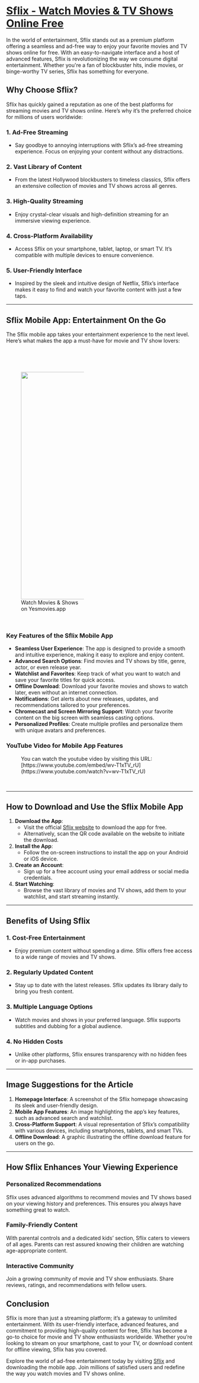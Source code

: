 <h1 data-pm-slice="1 1 []"><a target="_blank" rel="noopener noreferrer" href="https://www.watchbestmovies.com/"><span>Sflix - Watch Movies &amp; TV Shows Online Free</span></a></h1>
<p><span>In the world of entertainment, Sflix stands out as a premium platform offering a seamless and ad-free way to enjoy your favorite movies and TV shows online for free. With an easy-to-navigate interface and a host of advanced features, Sflix is revolutionizing the way we consume digital entertainment. Whether you're a fan of blockbuster hits, indie movies, or binge-worthy TV series, Sflix has something for everyone.</span></p>
<h2><span>Why Choose Sflix?</span></h2>
<p><span>Sflix has quickly gained a reputation as one of the best platforms for streaming movies and TV shows online. Here’s why it’s the preferred choice for millions of users worldwide:</span></p>
<h3><span>1. <strong>Ad-Free Streaming</strong></span></h3>
<ul data-spread="false">
    <li><span>Say goodbye to annoying interruptions with Sflix’s ad-free streaming experience. Focus on enjoying your content without any distractions.</span></li>
</ul>
<h3><span>2. <strong>Vast Library of Content</strong></span></h3>
<ul data-spread="false">
    <li><span>From the latest Hollywood blockbusters to timeless classics, Sflix offers an extensive collection of movies and TV shows across all genres.</span></li>
</ul>
<h3><span>3. <strong>High-Quality Streaming</strong></span></h3>
<ul data-spread="false">
    <li><span>Enjoy crystal-clear visuals and high-definition streaming for an immersive viewing experience.</span></li>
</ul>
<h3><span>4. <strong>Cross-Platform Availability</strong></span></h3>
<ul data-spread="false">
    <li><span>Access Sflix on your smartphone, tablet, laptop, or smart TV. It’s compatible with multiple devices to ensure convenience.</span></li>
</ul>
<h3><span>5. <strong>User-Friendly Interface</strong></span></h3>
<ul data-spread="false">
    <li><span>Inspired by the sleek and intuitive design of Netflix, Sflix’s interface makes it easy to find and watch your favorite content with just a few taps.</span></li>
</ul>
<hr>
<h2><span>Sflix Mobile App: Entertainment On the Go</span></h2>
<p><span>The Sflix mobile app takes your entertainment experience to the next level. Here’s what makes the app a must-have for movie and TV show lovers:</span></p>
<p>&nbsp;</p>
<p>&nbsp;</p>
<figure class="image image_resized" style="width:33.74%;"><img style="aspect-ratio:618/614;" src="https://ww.yesmovies.app/cdn/screenshots2.webp" width="618" height="614">
    <figcaption>Watch Movies &amp; Shows on Yesmovies.app</figcaption>
</figure>
<p>&nbsp;</p>
<h3><span>Key Features of the Sflix Mobile App</span></h3>
<ul data-spread="false">
    <li><span><strong>Seamless User Experience</strong>: The app is designed to provide a smooth and intuitive experience, making it easy to explore and enjoy content.</span></li>
    <li><span><strong>Advanced Search Options</strong>: Find movies and TV shows by title, genre, actor, or even release year.</span></li>
    <li><span><strong>Watchlist and Favorites</strong>: Keep track of what you want to watch and save your favorite titles for quick access.</span></li>
    <li><span><strong>Offline Download</strong>: Download your favorite movies and shows to watch later, even without an internet connection.</span></li>
    <li><span><strong>Notifications</strong>: Get alerts about new releases, updates, and recommendations tailored to your preferences.</span></li>
    <li><span><strong>Chromecast and Screen Mirroring Support</strong>: Watch your favorite content on the big screen with seamless casting options.</span></li>
    <li><span><strong>Personalized Profiles</strong>: Create multiple profiles and personalize them with unique avatars and preferences.</span></li>
</ul>
<h3><span>YouTube Video for Mobile App Features</span></h3>
<figure class="media">
     You can watch the youtube video by visiting this URL: [https://www.youtube.com/embed/wv-T1xTV_rU](https://www.youtube.com/watch?v=wv-T1xTV_rU)
                                    
</figure>
<p>&nbsp;</p>
<hr>
<h2><span>How to Download and Use the Sflix Mobile App</span></h2>
<ol data-spread="true">
    <li><span><strong>Download the App</strong>:</span>
        <ul data-spread="false">
            <li><span>Visit the official </span><a target="_blank" rel="noopener noreferrer" href="https://watchbestmovies.com" disabled="false"><span>Sflix website</span></a><span> to download the app for free.</span></li>
            <li><span>Alternatively, scan the QR code available on the website to initiate the download.</span></li>
        </ul>
    </li>
    <li><span><strong>Install the App</strong>:</span>
        <ul data-spread="false">
            <li><span>Follow the on-screen instructions to install the app on your Android or iOS device.</span></li>
        </ul>
    </li>
    <li><span><strong>Create an Account</strong>:</span>
        <ul data-spread="false">
            <li><span>Sign up for a free account using your email address or social media credentials.</span></li>
        </ul>
    </li>
    <li><span><strong>Start Watching</strong>:</span>
        <ul data-spread="false">
            <li><span>Browse the vast library of movies and TV shows, add them to your watchlist, and start streaming instantly.</span></li>
        </ul>
    </li>
</ol>
<hr>
<h2><span>Benefits of Using Sflix</span></h2>
<h3><span>1. <strong>Cost-Free Entertainment</strong></span></h3>
<ul data-spread="false">
    <li><span>Enjoy premium content without spending a dime. Sflix offers free access to a wide range of movies and TV shows.</span></li>
</ul>
<h3><span>2. <strong>Regularly Updated Content</strong></span></h3>
<ul data-spread="false">
    <li><span>Stay up to date with the latest releases. Sflix updates its library daily to bring you fresh content.</span></li>
</ul>
<h3><span>3. <strong>Multiple Language Options</strong></span></h3>
<ul data-spread="false">
    <li><span>Watch movies and shows in your preferred language. Sflix supports subtitles and dubbing for a global audience.</span></li>
</ul>
<h3><span>4. <strong>No Hidden Costs</strong></span></h3>
<ul data-spread="false">
    <li><span>Unlike other platforms, Sflix ensures transparency with no hidden fees or in-app purchases.</span></li>
</ul>
<hr>
<h2><span>Image Suggestions for the Article</span></h2>
<ol data-spread="false">
    <li><span><strong>Homepage Interface</strong>: A screenshot of the Sflix homepage showcasing its sleek and user-friendly design.</span></li>
    <li><span><strong>Mobile App Features</strong>: An image highlighting the app’s key features, such as advanced search and watchlist.</span></li>
    <li><span><strong>Cross-Platform Support</strong>: A visual representation of Sflix’s compatibility with various devices, including smartphones, tablets, and smart TVs.</span></li>
    <li><span><strong>Offline Download</strong>: A graphic illustrating the offline download feature for users on the go.</span></li>
</ol>
<hr>
<h2><span>How Sflix Enhances Your Viewing Experience</span></h2>
<h3><span>Personalized Recommendations</span></h3>
<p><span>Sflix uses advanced algorithms to recommend movies and TV shows based on your viewing history and preferences. This ensures you always have something great to watch.</span></p>
<h3><span>Family-Friendly Content</span></h3>
<p><span>With parental controls and a dedicated kids’ section, Sflix caters to viewers of all ages. Parents can rest assured knowing their children are watching age-appropriate content.</span></p>
<h3><span>Interactive Community</span></h3>
<p><span>Join a growing community of movie and TV show enthusiasts. Share reviews, ratings, and recommendations with fellow users.</span></p>
<h2><span>Conclusion</span></h2>
<p><span>Sflix is more than just a streaming platform; it’s a gateway to unlimited entertainment. With its user-friendly interface, advanced features, and commitment to providing high-quality content for free, Sflix has become a go-to choice for movie and TV show enthusiasts worldwide. Whether you’re looking to stream on your smartphone, cast to your TV, or download content for offline viewing, Sflix has you covered.</span></p>
<p><span>Explore the world of ad-free entertainment today by visiting </span><a target="_blank" rel="noopener noreferrer" href="https://watchbestmovies.com" disabled="false"><span>Sflix</span></a><span> and downloading the mobile app. Join millions of satisfied users and redefine the way you watch movies and TV shows online.</span></p>
